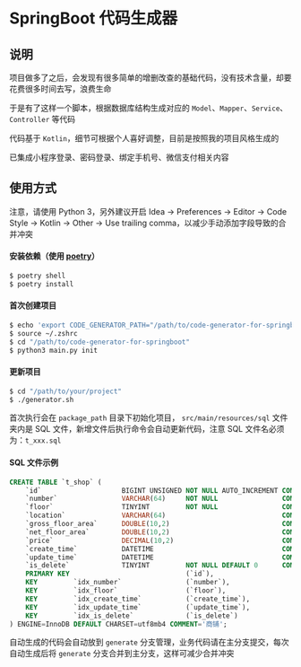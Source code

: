 # SpringBoot 代码生成器

## 说明

项目做多了之后，会发现有很多简单的增删改查的基础代码，没有技术含量，却要花费很多时间去写，浪费生命

于是有了这样一个脚本，根据数据库结构生成对应的 `Model`、`Mapper`、`Service`、`Controller` 等代码

代码基于 `Kotlin`，细节可根据个人喜好调整，目前是按照我的项目风格生成的

已集成小程序登录、密码登录、绑定手机号、微信支付相关内容

## 使用方式

注意，请使用 Python 3，另外建议开启 Idea -> Preferences -> Editor -> Code Style -> Kotlin -> Other -> Use trailing comma，以减少手动添加字段导致的合并冲突

#### 安装依赖（使用 [poetry](https://python-poetry.org/docs/)）

```bash
$ poetry shell
$ poetry install
```

#### 首次创建项目

```bash
$ echo 'export CODE_GENERATOR_PATH="/path/to/code-generator-for-springboot"' >> ~/.zshrc
$ source ~/.zshrc
$ cd "/path/to/code-generator-for-springboot"
$ python3 main.py init
```

#### 更新项目

```bash
$ cd "/path/to/your/project"
$ ./generator.sh
```

首次执行会在 `package_path` 目录下初始化项目， `src/main/resources/sql` 文件夹内是 SQL 文件，新增文件后执行命令会自动更新代码，注意 SQL 文件名必须为：`t_xxx.sql`

#### SQL 文件示例

```sql
CREATE TABLE `t_shop` (
    `id`                    BIGINT UNSIGNED NOT NULL AUTO_INCREMENT COMMENT '主键',
    `number`                VARCHAR(64)     NOT NULL                COMMENT '编号',
    `floor`                 TINYINT         NOT NULL                COMMENT '楼层',
    `location`              VARCHAR(64)                             COMMENT '位置',
    `gross_floor_area`      DOUBLE(10,2)                            COMMENT '建筑面积(单位:㎡)',
    `net_floor_area`        DOUBLE(10,2)                            COMMENT '使用面积(单位:㎡)',
    `price`                 DECIMAL(10,2)                           COMMENT '单价(单位:元)',
    `create_time`           DATETIME                                COMMENT '创建时间',
    `update_time`           DATETIME                                COMMENT '更新时间',
    `is_delete`             TINYINT         NOT NULL DEFAULT 0      COMMENT '是否删除(0:否, 1:是)',
    PRIMARY KEY                             (`id`),
    KEY         `idx_number`                (`number`),
    KEY         `idx_floor`                 (`floor`),
    KEY         `idx_create_time`           (`create_time`),
    KEY         `idx_update_time`           (`update_time`),
    KEY         `idx_is_delete`             (`is_delete`)
) ENGINE=InnoDB DEFAULT CHARSET=utf8mb4 COMMENT='商铺';
```

自动生成的代码会自动放到 `generate` 分支管理，业务代码请在主分支提交，每次自动生成后将 `generate` 分支合并到主分支，这样可减少合并冲突

